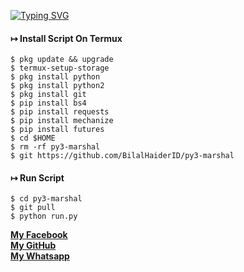 [![Typing SVG](https://readme-typing-svg.herokuapp.com?duration=5050&color=3DF73B&background=000000&height=70&lines=Welcome+To+Py3+Marshal+Encryption)](https://git.io/typing-svg)

#### ↦  Install Script On Termux
```
$ pkg update && upgrade  
$ termux-setup-storage  
$ pkg install python 
$ pkg install python2
$ pkg install git  
$ pip install bs4  
$ pip install requests  
$ pip install mechanize  
$ pip install futures 
$ cd $HOME
$ rm -rf py3-marshal 
$ git https://github.com/BilalHaiderID/py3-marshal
```
#### ↦  Run Script
```
$ cd py3-marshal  
$ git pull  
$ python run.py  
```

[**My Facebook**](https://facebook.com/SoryBro.IAm.Noob) </br>
[**My GitHub**](https://github.com/BilalHaiderID) </br>
[**My Whatsapp**](https://wa.me/+923440157745) </br>

